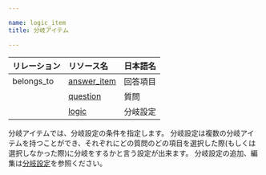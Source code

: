 ```yaml
---

name: logic_item
title: 分岐アイテム

---
```


|リレーション|リソース名|日本語名|
|:---|:---|:---|
|belongs_to|[answer_item](#answer_item)|回答項目|
||[question](#question)|質問|
||[logic](#logic)|分岐設定|

分岐アイテムでは、分岐設定の条件を指定します。
分岐設定は複数の分岐アイテムを持つことができ、それぞれにどの質問のどの項目を選択した際(もしくは選択しなかった際)に分岐をするかと言う設定が出来ます。
分岐設定の追加、編集は[分岐設定](#logic)を参照ください。